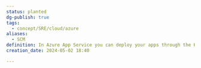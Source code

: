 ```yaml
---
status: planted
dg-publish: true
tags:
  - concept/SRE/cloud/azure
aliases:
  - SCM
definition: In Azure App Service you can deploy your apps through the Kudu SCM service
creation_date: 2024-05-02 18:40

---
```

